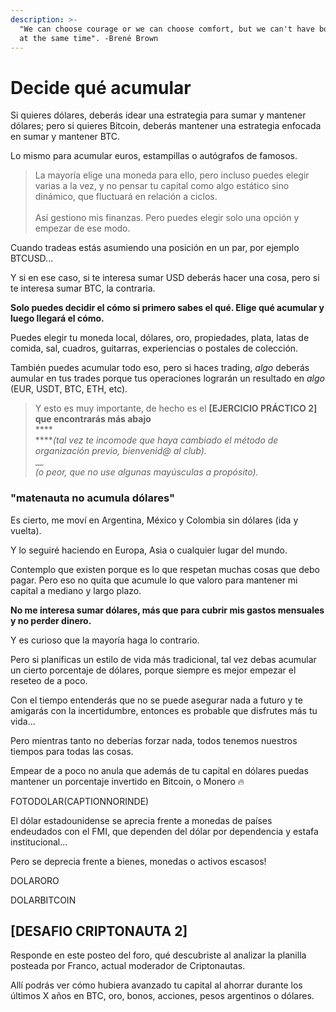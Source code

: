 ```yaml
---
description: >-
  "We can choose courage or we can choose comfort, but we can't have both. Not
  at the same time". -Brené Brown
---
```


# Decide qué acumular

Si quieres dólares, deberás idear una estrategia para sumar y mantener dólares; pero si quieres Bitcoin, deberás mantener una estrategia enfocada en sumar y mantener BTC.

Lo mismo para acumular euros, estampillas o autógrafos de famosos.

> La mayoría elige una moneda para ello, pero incluso puedes elegir varias a la vez, y no pensar tu capital como algo estático sino dinámico, que fluctuará en relación a ciclos.\
> \
> Así gestiono mis finanzas. Pero puedes elegir solo una opción y empezar de ese modo.

Cuando tradeas estás asumiendo una posición en un par, por ejemplo BTCUSD...

Y si en ese caso, si te interesa sumar USD deberás hacer una cosa, pero si te interesa sumar BTC, la contraria.

**Solo puedes decidir el cómo si primero sabes el qué. Elige qué acumular y luego llegará el cómo.**

Puedes elegir tu moneda local, dólares, oro, propiedades, plata, latas de comida, sal, cuadros, guitarras, experiencias o postales de colección.

También puedes acumular todo eso, pero si haces trading, _algo_ deberás aumular en tus trades porque tus operaciones lograrán un resultado en _algo_ (EUR, USDT, BTC, ETH, etc).

> Y esto es muy importante, de hecho es el **\[EJERCICIO PRÁCTICO 2] que encontrarás más abajo**\
> ****\
> ****_(tal vez te incomode que haya cambiado el método de organización previo, bienvenid@ al club)._\
> __\
> _(o peor, que no use algunas mayúsculas a propósito)._

### "matenauta no acumula dólares"

Es cierto, me moví en Argentina, México y Colombia sin dólares (ida y vuelta).

Y lo seguiré haciendo en Europa, Asia o cualquier lugar del mundo.

Contemplo que existen porque es lo que respetan muchas cosas que debo pagar. Pero eso no quita que acumule lo que valoro para mantener mi capital a mediano y largo plazo.

**No me interesa sumar dólares, más que para cubrir mis gastos mensuales y no perder dinero.**

Y es curioso que la mayoría haga lo contrario.

Pero si planificas un estilo de vida más tradicional, tal vez debas acumular un cierto porcentaje de dólares, porque siempre es mejor empezar el reseteo de a poco.

Con el tiempo entenderás que no se puede asegurar nada a futuro y te amigarás con la incertidumbre, entonces es probable que disfrutes más tu vida...

Pero mientras tanto no deberías forzar nada, todos tenemos nuestros tiempos para todas las cosas.

Empear de a poco no anula que además de tu capital en dólares puedas mantener un porcentaje invertido en Bitcoin, o Monero 🔥

FOTODOLAR(CAPTIONNORINDE)

El dólar estadounidense se aprecia frente a monedas de países endeudados con el FMI, que dependen del dólar por dependencia y estafa institucional...

Pero se deprecia frente a bienes, monedas o activos escasos!

DOLARORO

DOLARBITCOIN

## \[DESAFIO CRIPTONAUTA 2]

Responde en este posteo del foro, qué descubriste al analizar la planilla posteada por Franco, actual moderador de Criptonautas.

Allí podrás ver cómo hubiera avanzado tu capital al ahorrar durante los últimos X años en BTC, oro, bonos, acciones, pesos argentinos o dólares.
